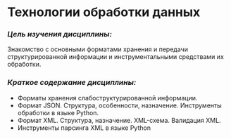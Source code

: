 # Технологии обработки данных

### *Цель изучения дисциплины:* 

Знакомство с основными форматами хранения и
передачи структурированной информации и инструментальными средствами
их обработки.

### *Краткое содержание дисциплины:*

- Форматы хранения слабоструктурированной информации.
- Формат JSON. Структура, особенности, назначение. Инструменты
обработки в языке Python.
- Формат XML. Структура, назначение. XML-схема. Валидация XML.
- Инструменты парсинга XML в языке Python
